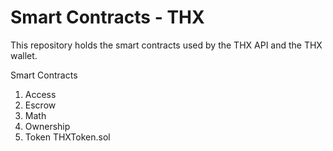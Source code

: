 # Smart Contracts - THX

This repository holds the smart contracts used by the THX API and the THX wallet.

Smart Contracts
1. Access
2. Escrow
3. Math
4. Ownership
5. Token
THXToken.sol
